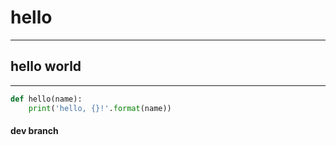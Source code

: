 # hello
---
## hello world

---
```python
def hello(name):
    print('hello, {}!'.format(name))
```

#### dev branch